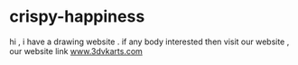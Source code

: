 # crispy-happiness
hi , i have a drawing website . if any body interested then visit our website , our website link www.3dvkarts.com
